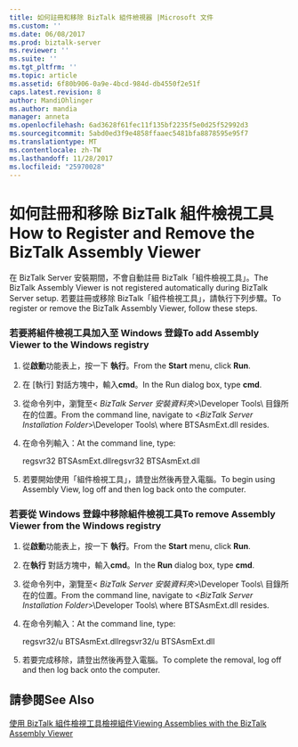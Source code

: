 ```yaml
---
title: 如何註冊和移除 BizTalk 組件檢視器 |Microsoft 文件
ms.custom: ''
ms.date: 06/08/2017
ms.prod: biztalk-server
ms.reviewer: ''
ms.suite: ''
ms.tgt_pltfrm: ''
ms.topic: article
ms.assetid: 6f80b906-0a9e-4bcd-984d-db4550f2e51f
caps.latest.revision: 8
author: MandiOhlinger
ms.author: mandia
manager: anneta
ms.openlocfilehash: 6ad3628f61fec11f135bf2235f5e0d25f52992d3
ms.sourcegitcommit: 5abd0ed3f9e4858ffaaec5481bfa8878595e95f7
ms.translationtype: MT
ms.contentlocale: zh-TW
ms.lasthandoff: 11/28/2017
ms.locfileid: "25970028"
---
```

# <a name="how-to-register-and-remove-the-biztalk-assembly-viewer"></a><span data-ttu-id="40a95-102">如何註冊和移除 BizTalk 組件檢視工具</span><span class="sxs-lookup"><span data-stu-id="40a95-102">How to Register and Remove the BizTalk Assembly Viewer</span></span>
<span data-ttu-id="40a95-103">在 BizTalk Server 安裝期間，不會自動註冊 BizTalk「組件檢視工具」。</span><span class="sxs-lookup"><span data-stu-id="40a95-103">The BizTalk Assembly Viewer is not registered automatically during BizTalk Server setup.</span></span> <span data-ttu-id="40a95-104">若要註冊或移除 BizTalk「組件檢視工具」，請執行下列步驟。</span><span class="sxs-lookup"><span data-stu-id="40a95-104">To register or remove the BizTalk Assembly Viewer, follow these steps.</span></span>  
  
### <a name="to-add-assembly-viewer-to-the-windows-registry"></a><span data-ttu-id="40a95-105">若要將組件檢視工具加入至 Windows 登錄</span><span class="sxs-lookup"><span data-stu-id="40a95-105">To add Assembly Viewer to the Windows registry</span></span>  
  
1.  <span data-ttu-id="40a95-106">從**啟動**功能表上，按一下 **執行**。</span><span class="sxs-lookup"><span data-stu-id="40a95-106">From the **Start** menu, click **Run**.</span></span>  
  
2.  <span data-ttu-id="40a95-107">在 [執行] 對話方塊中，輸入**cmd**。</span><span class="sxs-lookup"><span data-stu-id="40a95-107">In the Run dialog box, type **cmd**.</span></span>  
  
3.  <span data-ttu-id="40a95-108">從命令列中，瀏覽至\< *BizTalk Server 安裝資料夾*\>\Developer Tools\ 目錄所在的位置。</span><span class="sxs-lookup"><span data-stu-id="40a95-108">From the command line, navigate to \<*BizTalk Server Installation Folder*\>\Developer Tools\ where BTSAsmExt.dll resides.</span></span>  
  
4.  <span data-ttu-id="40a95-109">在命令列輸入：</span><span class="sxs-lookup"><span data-stu-id="40a95-109">At the command line, type:</span></span>  
  
     <span data-ttu-id="40a95-110">regsvr32 BTSAsmExt.dll</span><span class="sxs-lookup"><span data-stu-id="40a95-110">regsvr32 BTSAsmExt.dll</span></span>  
  
5.  <span data-ttu-id="40a95-111">若要開始使用「組件檢視工具」，請登出然後再登入電腦。</span><span class="sxs-lookup"><span data-stu-id="40a95-111">To begin using Assembly View, log off and then log back onto the computer.</span></span>  
  
### <a name="to-remove-assembly-viewer-from-the-windows-registry"></a><span data-ttu-id="40a95-112">若要從 Windows 登錄中移除組件檢視工具</span><span class="sxs-lookup"><span data-stu-id="40a95-112">To remove Assembly Viewer from the Windows registry</span></span>  
  
1.  <span data-ttu-id="40a95-113">從**啟動**功能表上，按一下 **執行**。</span><span class="sxs-lookup"><span data-stu-id="40a95-113">From the **Start** menu, click **Run**.</span></span>  
  
2.  <span data-ttu-id="40a95-114">在**執行** 對話方塊中，輸入**cmd**。</span><span class="sxs-lookup"><span data-stu-id="40a95-114">In the **Run** dialog box, type **cmd**.</span></span>  
  
3.  <span data-ttu-id="40a95-115">從命令列中，瀏覽至\< *BizTalk Server 安裝資料夾*\>\Developer Tools\ 目錄所在的位置。</span><span class="sxs-lookup"><span data-stu-id="40a95-115">From the command line, navigate to \<*BizTalk Server Installation Folder*\>\Developer Tools\ where BTSAsmExt.dll resides.</span></span>  
  
4.  <span data-ttu-id="40a95-116">在命令列輸入：</span><span class="sxs-lookup"><span data-stu-id="40a95-116">At the command line, type:</span></span>  
  
     <span data-ttu-id="40a95-117">regsvr32/u BTSAsmExt.dll</span><span class="sxs-lookup"><span data-stu-id="40a95-117">regsvr32/u BTSAsmExt.dll</span></span>  
  
5.  <span data-ttu-id="40a95-118">若要完成移除，請登出然後再登入電腦。</span><span class="sxs-lookup"><span data-stu-id="40a95-118">To complete the removal, log off and then log back onto the computer.</span></span>  
  
## <a name="see-also"></a><span data-ttu-id="40a95-119">請參閱</span><span class="sxs-lookup"><span data-stu-id="40a95-119">See Also</span></span>  
 [<span data-ttu-id="40a95-120">使用 BizTalk 組件檢視工具檢視組件</span><span class="sxs-lookup"><span data-stu-id="40a95-120">Viewing Assemblies with the BizTalk Assembly Viewer</span></span>](../core/viewing-assemblies-with-the-biztalk-assembly-viewer.md)